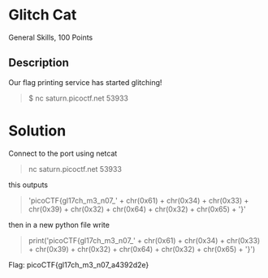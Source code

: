 # Glitch Cat
General Skills, 100 Points
## Description
Our flag printing service has started glitching! 
>$ nc saturn.picoctf.net 53933
# Solution
Connect to the port using netcat 
>nc saturn.picoctf.net 53933

this outputs 
>'picoCTF{gl17ch_m3_n07_' + chr(0x61) + chr(0x34) + chr(0x33) + chr(0x39) + chr(0x32) + chr(0x64) + chr(0x32) + chr(0x65) + '}'

then in a new python file write 
>print('picoCTF{gl17ch_m3_n07_' + chr(0x61) + chr(0x34) + chr(0x33) + chr(0x39) + chr(0x32) + chr(0x64) + chr(0x32) + chr(0x65) + '}')

Flag: picoCTF{gl17ch_m3_n07_a4392d2e}

